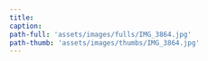 ```yaml
---
title:
caption:
path-full: 'assets/images/fulls/IMG_3864.jpg'
path-thumb: 'assets/images/thumbs/IMG_3864.jpg'
---
```

